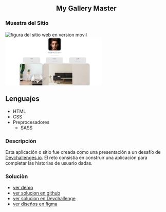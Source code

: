 <main>
<section align="center">
    <h1 align="center"> My Gallery Master </h1>
</section>
<section >
    <section>
        <h1 > Muestra del Sitio </h1>
    </section>
    <section >
         <img align="center" width="300px" heigth="300px" src="./src/img/movil.png" alt="figura del sitio web en version movil">
         <img align="center"  width="300px" heigth="300px" src="./src/img/escritorio.png" alt="figura del sitio web en version escritorio">
    <section>
   
</section>
<section >
    <section>
        <h2> Lenguajes </h2>
    </section>
    <nav>
        <ul>
            <li>HTML</li>
            <li>CSS</li>
            <li>
                Preprocesadores
                <ul>
                    <li>SASS</li>
                </ul>
            </li>
        </ul>
    </nav>
</section>
<section >
    <h3> Descripciòn </h3>
    <p>
        Esta aplicación o sitio fue creada como una presentación a un desafío de <a href="http://devchallenges.io" target="_blank">Devchallenges.io</a>. El reto consistía en construir una aplicación para completar las historias de usuario dadas.
    </p>
</section>
<section >
    <h3> Soluciòn </h3>
    <nav>
    <ul>
        <li><a href="https://piguavejc-my-gallery-master.onrender.com/" target="_blank"> ver demo </a></li>
        <li><a href="https://github.com/jean-carlos-19/my-gallery-master" target="_blank"> ver solucion en github </a></li>
        <li><a href="https://devchallenges.io/solutions/cpRwv6sIvvZqDQKnkDzM" target="_blank"> ver solucion en Devchallenge 
        </a></li>
        <li><a href="https://www.figma.com/proto/HHzg6Ywq8jamFTB0J4iXKM/my-gallery-challenge?node-id=1%3A2&scaling=min-zoom&page-id=0%3A1"> ver diseños en figma </a></li>
    </ul>
</nav>
</section>

</main>
